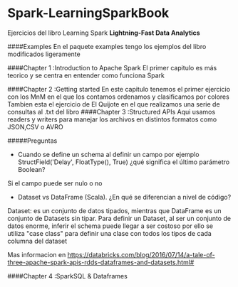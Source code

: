 # Spark-LearningSparkBook
Ejercicios del libro Learning Spark **Lightning-Fast Data Analytics** 

####Examples
En el paquete examples tengo los ejemplos del libro  modificados ligeramente 

####Chapter 1 :Introduction to Apache Spark
El primer capitulo es más teorico y se centra en entender como funciona Spark 

####Chapter 2 :Getting started
En este capitulo tenemos el primer ejercicio con los MnM en el que los contamos ordenamos y clasificamos por colores 
Tambien esta el ejercicio de El Quijote en el que realizamos una serie de consultas al .txt del libro
####Chapter 3 :Structured APIs
Aqui usamos readers y writers para manejar los archivos en distintos formatos como JSON,CSV o AVRO 

#####Preguntas
 + Cuando se define un schema al definir un campo por ejemplo StructField('Delay', 
   FloatType(), True) ¿qué significa el último parámetro Boolean?
   
Si el campo puede ser nulo o no
 + Dataset vs DataFrame (Scala). ¿En qué se diferencian a nivel de código? 
 
  Dataset: es un conjunto de datos tipados, mientras que DataFrame es un conjunto de Datasets sin tipar. Para definir un Dataset, al ser un conjunto de datos enorme, inferir el schema puede llegar a ser costoso
por ello se utiliza "case class" para definir una clase con todos los tipos de cada columna del dataset


 
 Mas informacion en https://databricks.com/blog/2016/07/14/a-tale-of-three-apache-spark-apis-rdds-dataframes-and-datasets.html#



####Chapter 4 :SparkSQL & Dataframes